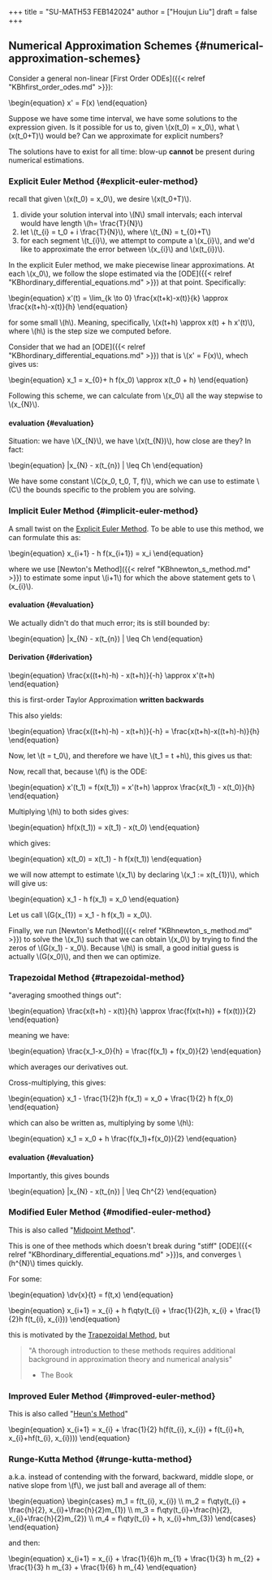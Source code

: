 +++
title = "SU-MATH53 FEB142024"
author = ["Houjun Liu"]
draft = false
+++

## Numerical Approximation Schemes {#numerical-approximation-schemes}

Consider a general non-linear [First Order ODEs]({{< relref "KBhfirst_order_odes.md" >}}):

\begin{equation}
x' = F(x)
\end{equation}

Suppose we have some time interval, we have some solutions to the expression given. Is it possible for us to, given \\(x(t\_0) = x\_0\\), what \\(x(t\_0+T)\\) would be? Can we approximate for explicit numbers?

The solutions have to exist for all time: blow-up **cannot** be present during numerical estimations.


### Explicit Euler Method {#explicit-euler-method}

recall that given \\(x(t\_0) = x\_0\\), we desire \\(x(t\_0+T)\\).

1.  divide your solution interval into \\(N\\) small intervals; each interval would have length \\(h= \frac{T}{N}\\)
2.  let \\(t\_{i} = t\_0 + i \frac{T}{N}\\), where \\(t\_{N} = t\_{0}+T\\)
3.  for each segment \\(t\_{i}\\), we attempt to compute a \\(x\_{i}\\), and we'd like to approximate the error between \\(x\_{i}\\) and \\(x(t\_{i})\\).

In the explicit Euler method, we make piecewise linear approximations. At each \\(x\_0\\), we follow the slope estimated via the [ODE]({{< relref "KBhordinary_differential_equations.md" >}}) at that point. Specifically:

\begin{equation}
x'(t) = \lim\_{k \to 0} \frac{x(t+k)-x(t)}{k} \approx \frac{x(t+h)-x(t)}{h}
\end{equation}

for some small \\(h\\). Meaning, specifically, \\(x(t+h) \approx x(t) + h x'(t)\\), where \\(h\\) is the step size we computed before.

Consider that we had an [ODE]({{< relref "KBhordinary_differential_equations.md" >}}) that is \\(x' = F(x)\\), whech gives us:

\begin{equation}
x\_1 = x\_{0}+ h f(x\_0) \approx x(t\_0 + h)
\end{equation}

Following this scheme, we can calculate from \\(x\_0\\) all the way stepwise to \\(x\_{N}\\).


#### evaluation {#evaluation}

Situation: we have \\(X\_{N}\\), we have \\(x(t\_{N})\\), how close are they? In fact:

\begin{equation}
|x\_{N} - x(t\_{n}) | \leq Ch
\end{equation}

We have some constant \\(C(x\_0, t\_0, T, f)\\), which we can use to estimate \\(C\\) the bounds specific to the problem you are solving.


### Implicit Euler Method {#implicit-euler-method}

A small twist on the [Explicit Euler Method](#explicit-euler-method). To be able to use this method, we can formulate this as:

\begin{equation}
x\_{i+1} - h f(x\_{i+1}) = x\_i
\end{equation}

where we use [Newton's Method]({{< relref "KBhnewton_s_method.md" >}}) to estimate some input \\(i+1\\) for which the above statement gets to \\(x\_{i}\\).


#### evaluation {#evaluation}

We actually didn't do that much error; its is still bounded by:

\begin{equation}
|x\_{N} - x(t\_{n}) | \leq Ch
\end{equation}


#### Derivation {#derivation}

\begin{equation}
\frac{x((t+h)-h) - x(t+h)}{-h} \approx x'(t+h)
\end{equation}

this is first-order Taylor Approximation **written backwards**

This also yields:

\begin{equation}
\frac{x((t+h)-h) - x(t+h)}{-h} = \frac{x(t+h)-x((t+h)-h)}{h}
\end{equation}

Now, let \\(t = t\_0\\), and therefore we have \\(t\_1 = t +h\\), this gives us that:

Now, recall that, because \\(f\\) is the ODE:

\begin{equation}
x'(t\_1) = f(x(t\_1)) = x'(t+h) \approx \frac{x(t\_1) - x(t\_0)}{h}
\end{equation}

Multiplying \\(h\\) to both sides gives:

\begin{equation}
hf(x(t\_1)) = x(t\_1) - x(t\_0)
\end{equation}

which gives:

\begin{equation}
x(t\_0) = x(t\_1) - h f(x(t\_1))
\end{equation}

we will now attempt to estimate \\(x\_1\\) by declaring \\(x\_1 := x(t\_{1})\\), which will give us:

\begin{equation}
x\_1 - h f(x\_1) = x\_0
\end{equation}

Let us call \\(G(x\_{1}) = x\_1 - h f(x\_1) = x\_0\\).

Finally, we run [Newton's Method]({{< relref "KBhnewton_s_method.md" >}}) to solve the \\(x\_1\\) such that we can obtain \\(x\_0\\) by trying to find the zeros of \\(G(x\_1) - x\_0\\). Because \\(h\\) is small, a good initial guess is actually \\(G(x\_0)\\), and then we can optimize.


### Trapezoidal Method {#trapezoidal-method}

"averaging smoothed things out":

\begin{equation}
\frac{x(t+h) - x(t)}{h} \approx \frac{f(x(t+h)) + f(x(t))}{2}
\end{equation}

meaning we have:

\begin{equation}
\frac{x\_1-x\_0}{h} = \frac{f(x\_1) + f(x\_0)}{2}
\end{equation}

which averages our derivatives out.

Cross-multiplying, this gives:

\begin{equation}
x\_1 - \frac{1}{2}h f(x\_1) = x\_0 + \frac{1}{2} h f(x\_0)
\end{equation}

which can also be written as, multiplying by some \\(h\\):

\begin{equation}
x\_1 = x\_0 + h \frac{f(x\_1)+f(x\_0)}{2}
\end{equation}


#### evaluation {#evaluation}

Importantly, this gives bounds

\begin{equation}
|x\_{N} - x(t\_{n}) | \leq Ch^{2}
\end{equation}


### Modified Euler Method {#modified-euler-method}

This is also called "[Midpoint Method](#modified-euler-method)".

This is one of thee methods which doesn't break during "stiff" [ODE]({{< relref "KBhordinary_differential_equations.md" >}})s, and converges \\(h^{N}\\) times quickly.

For some:

\begin{equation}
\dv{x}{t} = f(t,x)
\end{equation}

\begin{equation}
x\_{i+1} = x\_{i} + h f\qty(t\_{i} + \frac{1}{2}h, x\_{i} + \frac{1}{2}h f(t\_{i}, x\_{i}))
\end{equation}

this is motivated by the [Trapezoidal Method](#trapezoidal-method), but

> "A thorough introduction to these methods requires additional background in approximation theory and numerical analysis"
>
> -   The Book


### Improved Euler Method {#improved-euler-method}

This is also called "[Heun's Method](#improved-euler-method)"

\begin{equation}
x\_{i+1} = x\_{i} + \frac{1}{2} h(f(t\_{i}, x\_{i}) + f(t\_{i}+h, x\_{i}+hf(t\_{i}, x\_{i})))
\end{equation}


### Runge-Kutta Method {#runge-kutta-method}

a.k.a. instead of contending with the forward, backward, middle slope, or native slope from \\(f\\), we just ball and average all of them:

\begin{equation}
\begin{cases}
m\_1 = f(t\_{i}, x\_{i}) \\\\
m\_2 = f\qty(t\_{i} + \frac{h}{2}, x\_{i}+\frac{h}{2}m\_{1}) \\\\
m\_3 = f\qty(t\_{i}+\frac{h}{2}, x\_{i}+\frac{h}{2}m\_{2}) \\\\
m\_4 = f\qty(t\_{i} + h, x\_{i}+hm\_{3})
\end{cases}
\end{equation}

and then:

\begin{equation}
x\_{i+1} = x\_{i} + \frac{1}{6}h m\_{1} + \frac{1}{3} h m\_{2} + \frac{1}{3} h m\_{3} + \frac{1}{6} h m\_{4}
\end{equation}
